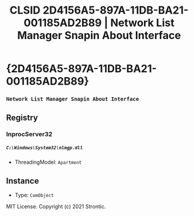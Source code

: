 ﻿---
title: "CLSID 2D4156A5-897A-11DB-BA21-001185AD2B89 | Network List Manager Snapin About Interface"
excerpt: What is COM-Object CLSID 2D4156A5-897A-11DB-BA21-001185AD2B89?
---

# {2D4156A5-897A-11DB-BA21-001185AD2B89}

### `Network List Manager Snapin About Interface`

## Registry


### InprocServer32

##### `C:\Windows\System32\nlmgp.dll`
* ThreadingModel: `Apartment`

## Instance

* Type: `ComObject`

MIT License. Copyright (c) 2021 Strontic.


